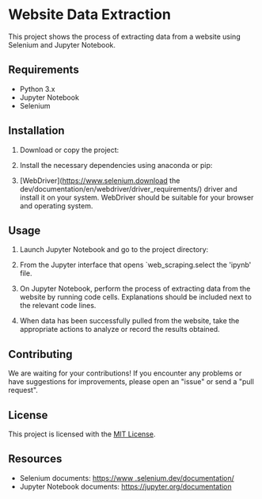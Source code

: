 # Website Data Extraction

This project shows the process of extracting data from a website using Selenium and Jupyter Notebook.

## Requirements

- Python 3.x
- Jupyter Notebook
- Selenium

## Installation

1. Download or copy the project:


2. Install the necessary dependencies using anaconda or pip:


3. [WebDriver](https://www.selenium.download the dev/documentation/en/webdriver/driver_requirements/) driver and install it on your system. WebDriver should be suitable for your browser and operating system.

## Usage

1. Launch Jupyter Notebook and go to the project directory:


2. From the Jupyter interface that opens `web_scraping.select the 'ipynb' file.

3. On Jupyter Notebook, perform the process of extracting data from the website by running code cells. Explanations should be included next to the relevant code lines.

4. When data has been successfully pulled from the website, take the appropriate actions to analyze or record the results obtained.

## Contributing

We are waiting for your contributions! If you encounter any problems or have suggestions for improvements, please open an "issue" or send a "pull request".

## License

This project is licensed with the [MIT License](LICENSE).

## Resources

- Selenium documents: [https://www .selenium.dev/documentation/](https://www.selenium.dev/documentation/)
- Jupyter Notebook documents: [https://jupyter.org/documentation ](https://jupyter.org/documentation )
